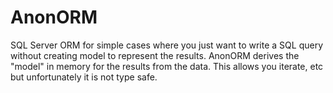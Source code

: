 # AnonORM
SQL Server ORM for simple cases where you just want to write a SQL query without creating model to represent the results.  AnonORM derives the "model" in memory for the results from the data.  This allows you iterate, etc but unfortunately it is not type safe.
